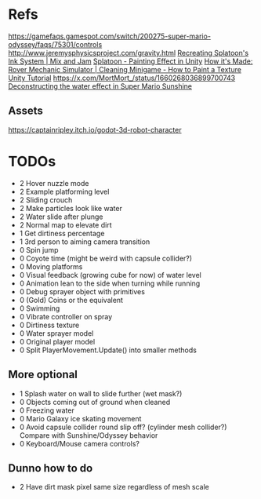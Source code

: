 ﻿# Refs
https://gamefaqs.gamespot.com/switch/200275-super-mario-odyssey/faqs/75301/controls
http://www.jeremysphysicsproject.com/gravity.html
[Recreating Splatoon's Ink System | Mix and Jam](https://www.youtube.com/watch?v=FR618z5xEiM)
[Splatoon - Painting Effect in Unity](https://www.youtube.com/watch?v=YUWfHX_ZNCw)
[How it's Made: Rover Mechanic Simulator | Cleaning Minigame - How to Paint a Texture Unity Tutorial](https://www.youtube.com/watch?v=Xss4__kgYiY)
https://x.com/MortMort_/status/1660268036899700743  
[Deconstructing the water effect in Super Mario Sunshine](https://blog.mecheye.net/2018/03/deconstructing-the-water-effect-in-super-mario-sunshine/)
## Assets
https://captainripley.itch.io/godot-3d-robot-character
# TODOs
- 2 Hover nuzzle mode
- 2 Example platforming level
- 2 Sliding crouch
- 2 Make particles look like water
- 2 Water slide after plunge
- 2 Normal map to elevate dirt
- 1 Get dirtiness percentage
- 1 3rd person to aiming camera transition
- 0 Spin jump
- 0 Coyote time (might be weird with capsule collider?)
- 0 Moving platforms
- 0 Visual feedback (growing cube for now) of water level
- 0 Animation lean to the side when turning while running
- 0 Debug sprayer object with primitives
- 0 (Gold) Coins or the equivalent
- 0 Swimming
- 0 Vibrate controller on spray
- 0 Dirtiness texture
- 0 Water sprayer model
- 0 Original player model
- 0 Split PlayerMovement.Update() into smaller methods

## More optional
- 1 Splash water on wall to slide further (wet mask?)
- 0 Objects coming out of ground when cleaned
- 0 Freezing water
- 0 Mario Galaxy ice skating movement
- 0 Avoid capsule collider round slip off? (cylinder mesh collider?) Compare with Sunshine/Odyssey behavior
- 0 Keyboard/Mouse camera controls?

## Dunno how to do
- 2 Have dirt mask pixel same size regardless of mesh scale